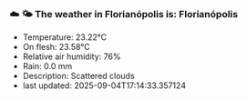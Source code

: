### ☁️ 🌤️  The weather in Florianópolis is: Florianópolis

- Temperature: 23.22°C
- On flesh: 23.58°C
- Relative air humidity: 76%
- Rain: 0.0 mm
- Description: Scattered clouds
- last updated: 2025-09-04T17:14:33.357124
